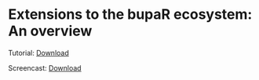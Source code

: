 # Extensions to the bupaR ecosystem: An overview

Tutorial: [Download](https://github.com/bupaverse/icpm-demo-tutorial/raw/master/tutorial.pdf)

Screencast: [Download](https://github.com/bupaverse/icpm-demo-tutorial/raw/master/screencast.mp4)
